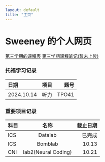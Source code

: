 ```yaml
---
layout: default
title: "主页"
---
```

# Sweeney 的个人网页  
[第三学期的课程表](课程表3.0.xlsx)
[第三学期课程笔记(暂未上传)](./课程笔记3/DSA-program/pre-post-erous.cpp)
### 托福学习记录
|日期|项目|题号|
|:----|:---:|---:|
|2024.10.14|听力|TPO41|

### 重要项目记录
|科目|名称|截止日期|
|:----|:---:|---:|
|ICS|Datalab|已完成|
|ICS|Bomblab|10.13|
|CNI|lab2(Neural Coding)|10.21|


